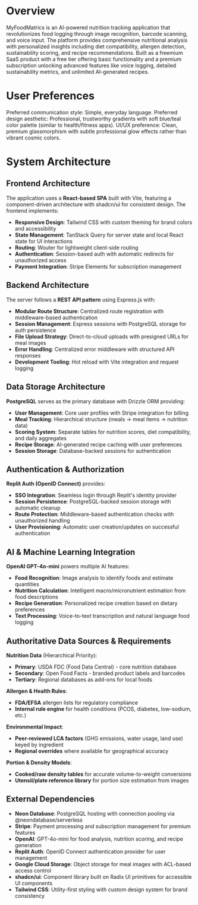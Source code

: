 # Overview

MyFoodMatrics is an AI-powered nutrition tracking application that revolutionizes food logging through image recognition, barcode scanning, and voice input. The platform provides comprehensive nutritional analysis with personalized insights including diet compatibility, allergen detection, sustainability scoring, and recipe recommendations. Built as a freemium SaaS product with a free tier offering basic functionality and a premium subscription unlocking advanced features like voice logging, detailed sustainability metrics, and unlimited AI-generated recipes.

# User Preferences

Preferred communication style: Simple, everyday language.
Preferred design aesthetic: Professional, trustworthy gradients with soft blue/teal color palette (similar to health/fitness apps).
UI/UX preference: Clean, premium glassmorphism with subtle professional glow effects rather than vibrant cosmic colors.

# System Architecture

## Frontend Architecture
The application uses a **React-based SPA** built with Vite, featuring a component-driven architecture with shadcn/ui for consistent design. The frontend implements:

- **Responsive Design**: Tailwind CSS with custom theming for brand colors and accessibility
- **State Management**: TanStack Query for server state and local React state for UI interactions
- **Routing**: Wouter for lightweight client-side routing
- **Authentication**: Session-based auth with automatic redirects for unauthorized access
- **Payment Integration**: Stripe Elements for subscription management

## Backend Architecture
The server follows a **REST API pattern** using Express.js with:

- **Modular Route Structure**: Centralized route registration with middleware-based authentication
- **Session Management**: Express sessions with PostgreSQL storage for auth persistence
- **File Upload Strategy**: Direct-to-cloud uploads with presigned URLs for meal images
- **Error Handling**: Centralized error middleware with structured API responses
- **Development Tooling**: Hot reload with Vite integration and request logging

## Data Storage Architecture
**PostgreSQL** serves as the primary database with Drizzle ORM providing:

- **User Management**: Core user profiles with Stripe integration for billing
- **Meal Tracking**: Hierarchical structure (meals → meal items → nutrition data)
- **Scoring System**: Separate tables for nutrition scores, diet compatibility, and daily aggregates
- **Recipe Storage**: AI-generated recipe caching with user preferences
- **Session Storage**: Database-backed sessions for authentication

## Authentication & Authorization
**Replit Auth (OpenID Connect)** provides:

- **SSO Integration**: Seamless login through Replit's identity provider
- **Session Persistence**: PostgreSQL-backed session storage with automatic cleanup
- **Route Protection**: Middleware-based authentication checks with unauthorized handling
- **User Provisioning**: Automatic user creation/updates on successful authentication

## AI & Machine Learning Integration
**OpenAI GPT-4o-mini** powers multiple AI features:

- **Food Recognition**: Image analysis to identify foods and estimate quantities
- **Nutrition Calculation**: Intelligent macro/micronutrient estimation from food descriptions
- **Recipe Generation**: Personalized recipe creation based on dietary preferences
- **Text Processing**: Voice-to-text transcription and natural language food logging

## Authoritative Data Sources & Requirements

**Nutrition Data** (Hierarchical Priority):
- **Primary**: USDA FDC (Food Data Central) - core nutrition database
- **Secondary**: Open Food Facts - branded product labels and barcodes
- **Tertiary**: Regional databases as add-ons for local foods

**Allergen & Health Rules**:
- **FDA/EFSA** allergen lists for regulatory compliance
- **Internal rule engine** for health conditions (PCOS, diabetes, low-sodium, etc.)

**Environmental Impact**:
- **Peer-reviewed LCA factors** (GHG emissions, water usage, land use) keyed by ingredient
- **Regional overrides** where available for geographical accuracy

**Portion & Density Models**:
- **Cooked/raw density tables** for accurate volume-to-weight conversions
- **Utensil/plate reference library** for portion size estimation from images

## External Dependencies

- **Neon Database**: PostgreSQL hosting with connection pooling via @neondatabase/serverless
- **Stripe**: Payment processing and subscription management for premium features
- **OpenAI**: GPT-4o-mini for food analysis, nutrition scoring, and recipe generation
- **Replit Auth**: OpenID Connect authentication provider for user management
- **Google Cloud Storage**: Object storage for meal images with ACL-based access control
- **shadcn/ui**: Component library built on Radix UI primitives for accessible UI components
- **Tailwind CSS**: Utility-first styling with custom design system for brand consistency
